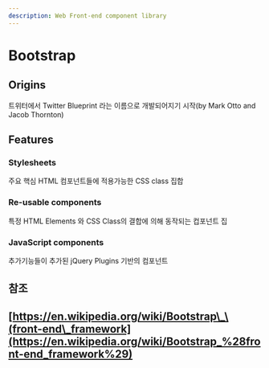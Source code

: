```yaml
---
description: Web Front-end component library
---
```


# Bootstrap

## Origins

트위터에서 Twitter Blueprint 라는 이름으로 개발되어지기 시작\(by Mark Otto and Jacob Thornton\)



## Features

### Stylesheets

주요 핵심 HTML 컴포넌트들에 적용가능한 CSS class 집합

### Re-usable components

특정 HTML Elements 와 CSS Class의 결합에 의해 동작되는 컵포넌트 집

### JavaScript components

추가기능들이 추가된 jQuery Plugins 기반의 컴포넌트



## 참조

## [https://en.wikipedia.org/wiki/Bootstrap\_\(front-end\_framework](https://en.wikipedia.org/wiki/Bootstrap_%28front-end_framework%29)



